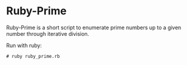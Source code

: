 # Ruby-Prime

Ruby-Prime is a short script to enumerate prime numbers up to a given number 
through iterative division.

Run with ruby:
```
# ruby ruby_prime.rb
```
